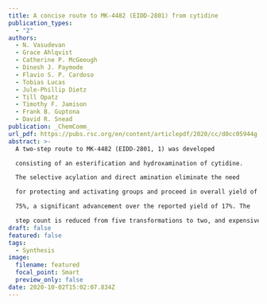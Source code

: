 ```yaml
---
title: A concise route to MK-4482 (EIDD-2801) from cytidine
publication_types:
  - "2"
authors:
  - N. Vasudevan
  - Grace Ahlqvist
  - Catherine P. McGeough
  - Dinesh J. Paymode
  - Flavio S. P. Cardoso
  - Tobias Lucas
  - Jule-Phillip Dietz
  - Till Opatz
  - Timothy F. Jamison
  - Frank B. Guptona
  - David R. Snead
publication: _ChemComm_
url_pdf: https://pubs.rsc.org/en/content/articlepdf/2020/cc/d0cc05944g
abstract: >-
  A two-step route to MK-4482 (EIDD-2801, 1) was developed

  consisting of an esterification and hydroxamination of cytidine.

  The selective acylation and direct amination eliminate the need

  for protecting and activating groups and proceed in overall yield of

  75%, a significant advancement over the reported yield of 17%. The

  step count is reduced from five transformations to two, and expensive uridine is replaced with the more available cytidine.
draft: false
featured: false
tags:
  - Synthesis
image:
  filename: featured
  focal_point: Smart
  preview_only: false
date: 2020-10-02T15:02:07.834Z
---
```

